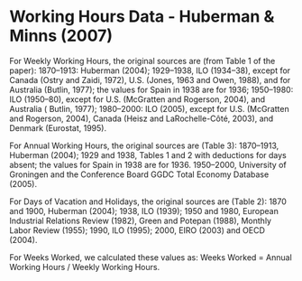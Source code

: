 # Working Hours Data - Huberman & Minns (2007)

For Weekly Working Hours, the original sources are (from Table 1 of the paper): 1870–1913: Huberman (2004); 1929–1938, ILO (1934–38), except for Canada (Ostry and Zaidi, 1972), U.S. (Jones, 1963 and Owen, 1988), and for Australia (Butlin, 1977); the values for Spain in 1938 are for 1936; 1950–1980: ILO (1950–80), except for U.S. (McGratten and Rogerson, 2004), and Australia ( Butlin, 1977); 1980–2000: ILO (2005), except for U.S. (McGratten and Rogerson, 2004), Canada (Heisz and LaRochelle-Côté, 2003), and Denmark (Eurostat, 1995).

For Annual Working Hours, the original sources are (Table 3): 1870–1913, Huberman (2004); 1929 and 1938, Tables 1 and 2 with deductions for days absent; the values for Spain in 1938 are for 1936. 1950–2000, University of Groningen and the Conference Board GGDC Total Economy Database (2005).

For Days of Vacation and Holidays, the original sources are (Table 2): 1870 and 1900, Huberman (2004); 1938, ILO (1939); 1950 and 1980, European Industrial Relations Review (1982), Green and Potepan (1988), Monthly Labor Review (1955); 1990, ILO (1995); 2000, EIRO (2003) and OECD (2004).

For Weeks Worked, we calculated these values as: Weeks Worked = Annual Working Hours / Weekly Working Hours.